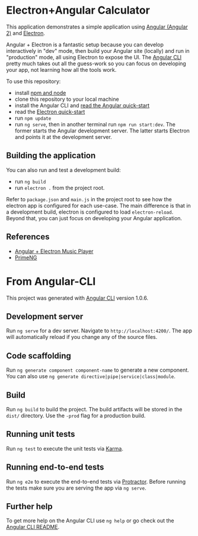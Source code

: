 # Electron+Angular Calculator

This application demonstrates a simple application using
[Angular (Angular 2)](https://angular.io/) and
[Electron](https://electron.atom.io/).

Angular + Electron is a fantastic setup because you can develop interactively in "dev" mode, then build your Angular site (locally) and run in "production" mode, all using Electron to expose the UI. The [Angular CLI](https://cli.angular.io/) pretty much takes out all the guess-work so you can focus on developing your app, not learning how all the tools work.

To use this repository:

* install [npm and node](https://www.npmjs.com/get-npm)
* clone this repository to your local machine
* install the Angular CLI and [read the Angular quick-start](https://angular.io/guide/quickstart)
* read the [Electron quick-start](https://electron.atom.io/docs/tutorial/quick-start/)
* run `npm update`
* run `ng serve`, then in another terminal run `npm run start:dev`. The former starts the Angular development server. The latter starts Electron and points it at the development server.

## Building the application

You can also run and test a development build:

* run `ng build`
* run `electron .` from the project root.

Refer to `package.json` and `main.js` in the project root to see how the electron app is configured for each use-case. The main difference is that in a development build, electron is configured to load `electron-reload`. Beyond that, you can just focus on developing your Angular application.

## References

* [Angular + Electron Music Player](https://scotch.io/tutorials/build-a-music-player-with-angular-2-electron-i-setup-basics-concepts)
* [PrimeNG](https://www.primefaces.org/primeng/#/)

# From Angular-CLI

This project was generated with [Angular CLI](https://github.com/angular/angular-cli) version 1.0.6.

## Development server

Run `ng serve` for a dev server. Navigate to `http://localhost:4200/`. The app will automatically reload if you change any of the source files.

## Code scaffolding

Run `ng generate component component-name` to generate a new component. You can also use `ng generate directive|pipe|service|class|module`.

## Build

Run `ng build` to build the project. The build artifacts will be stored in the `dist/` directory. Use the `-prod` flag for a production build.

## Running unit tests

Run `ng test` to execute the unit tests via [Karma](https://karma-runner.github.io).

## Running end-to-end tests

Run `ng e2e` to execute the end-to-end tests via [Protractor](http://www.protractortest.org/).
Before running the tests make sure you are serving the app via `ng serve`.

## Further help

To get more help on the Angular CLI use `ng help` or go check out the [Angular CLI README](https://github.com/angular/angular-cli/blob/master/README.md).
